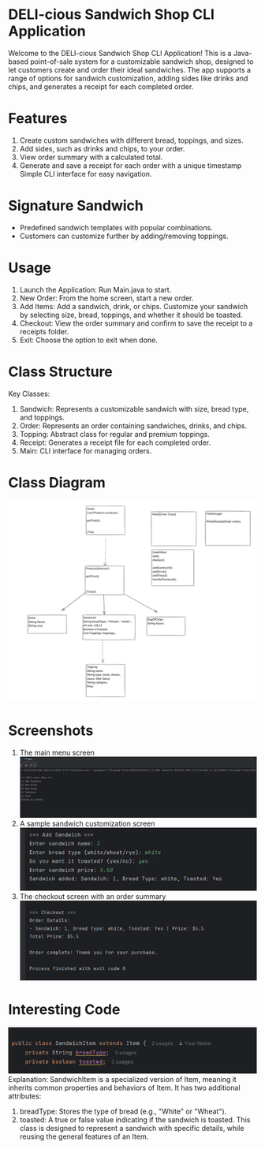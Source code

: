 # DELI-cious Sandwich Shop CLI Application
Welcome to the DELI-cious Sandwich Shop CLI Application! This is a Java-based point-of-sale system for a customizable sandwich shop, designed to let customers create and order their ideal sandwiches. The app supports a range of options for sandwich customization, adding sides like drinks and chips, and generates a receipt for each completed order.

# Features
1) Create custom sandwiches with different bread, toppings, and sizes.
2) Add sides, such as drinks and chips, to your order.
3) View order summary with a calculated total.
4) Generate and save a receipt for each order with a unique timestamp
Simple CLI interface for easy navigation.

# Signature Sandwich
- Predefined sandwich templates with popular combinations.
- Customers can customize further by adding/removing toppings.

# Usage
1) Launch the Application: Run Main.java to start.
2) New Order: From the home screen, start a new order.
3) Add Items: Add a sandwich, drink, or chips. Customize your sandwich by selecting size, bread, toppings, and whether it should be toasted.
4) Checkout: View the order summary and confirm to save the receipt to a receipts folder.
5) Exit: Choose the option to exit when done.

# Class Structure
Key Classes:
1) Sandwich: Represents a customizable sandwich with size, bread type, and toppings.
2) Order: Represents an order containing sandwiches, drinks, and chips.
3) Topping: Abstract class for regular and premium toppings.
4) Receipt: Generates a receipt file for each completed order.
5) Main: CLI interface for managing orders.

# Class Diagram
![ProjectDiagram.png](screenshots/ProjectDiagram.png)
# Screenshots
1) The main menu screen
![MainMenu.png](screenshots/MainMenu.png)
2) A sample sandwich customization screen
![AddSandwich.png](screenshots/AddSandwich.png)
3) The checkout screen with an order summary
![CheckoutScreen.png](screenshots/CheckoutScreen.png)
# Interesting Code
![CodeSnippet .png](screenshots/CodeSnippet.png)
Explanation:
SandwichItem is a specialized version of Item, meaning it inherits common properties and behaviors of Item.
It has two additional attributes:
1) breadType: Stores the type of bread (e.g., "White" or "Wheat").
2) toasted: A true or false value indicating if the sandwich is toasted.
This class is designed to represent a sandwich with specific details, while reusing the general features of an Item.




